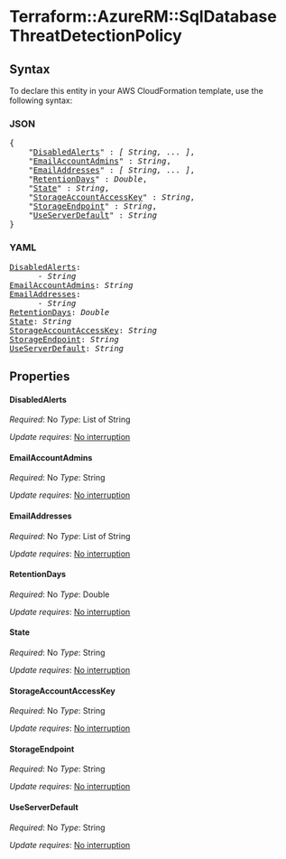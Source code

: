 # Terraform::AzureRM::SqlDatabase ThreatDetectionPolicy

## Syntax

To declare this entity in your AWS CloudFormation template, use the following syntax:

### JSON

<pre>
{
    "<a href="#disabledalerts" title="DisabledAlerts">DisabledAlerts</a>" : <i>[ String, ... ]</i>,
    "<a href="#emailaccountadmins" title="EmailAccountAdmins">EmailAccountAdmins</a>" : <i>String</i>,
    "<a href="#emailaddresses" title="EmailAddresses">EmailAddresses</a>" : <i>[ String, ... ]</i>,
    "<a href="#retentiondays" title="RetentionDays">RetentionDays</a>" : <i>Double</i>,
    "<a href="#state" title="State">State</a>" : <i>String</i>,
    "<a href="#storageaccountaccesskey" title="StorageAccountAccessKey">StorageAccountAccessKey</a>" : <i>String</i>,
    "<a href="#storageendpoint" title="StorageEndpoint">StorageEndpoint</a>" : <i>String</i>,
    "<a href="#useserverdefault" title="UseServerDefault">UseServerDefault</a>" : <i>String</i>
}
</pre>

### YAML

<pre>
<a href="#disabledalerts" title="DisabledAlerts">DisabledAlerts</a>: <i>
      - String</i>
<a href="#emailaccountadmins" title="EmailAccountAdmins">EmailAccountAdmins</a>: <i>String</i>
<a href="#emailaddresses" title="EmailAddresses">EmailAddresses</a>: <i>
      - String</i>
<a href="#retentiondays" title="RetentionDays">RetentionDays</a>: <i>Double</i>
<a href="#state" title="State">State</a>: <i>String</i>
<a href="#storageaccountaccesskey" title="StorageAccountAccessKey">StorageAccountAccessKey</a>: <i>String</i>
<a href="#storageendpoint" title="StorageEndpoint">StorageEndpoint</a>: <i>String</i>
<a href="#useserverdefault" title="UseServerDefault">UseServerDefault</a>: <i>String</i>
</pre>

## Properties

#### DisabledAlerts

_Required_: No
_Type_: List of String

_Update requires_: [No interruption](https://docs.aws.amazon.com/AWSCloudFormation/latest/UserGuide/using-cfn-updating-stacks-update-behaviors.html#update-no-interrupt)

#### EmailAccountAdmins

_Required_: No
_Type_: String

_Update requires_: [No interruption](https://docs.aws.amazon.com/AWSCloudFormation/latest/UserGuide/using-cfn-updating-stacks-update-behaviors.html#update-no-interrupt)

#### EmailAddresses

_Required_: No
_Type_: List of String

_Update requires_: [No interruption](https://docs.aws.amazon.com/AWSCloudFormation/latest/UserGuide/using-cfn-updating-stacks-update-behaviors.html#update-no-interrupt)

#### RetentionDays

_Required_: No
_Type_: Double

_Update requires_: [No interruption](https://docs.aws.amazon.com/AWSCloudFormation/latest/UserGuide/using-cfn-updating-stacks-update-behaviors.html#update-no-interrupt)

#### State

_Required_: No
_Type_: String

_Update requires_: [No interruption](https://docs.aws.amazon.com/AWSCloudFormation/latest/UserGuide/using-cfn-updating-stacks-update-behaviors.html#update-no-interrupt)

#### StorageAccountAccessKey

_Required_: No
_Type_: String

_Update requires_: [No interruption](https://docs.aws.amazon.com/AWSCloudFormation/latest/UserGuide/using-cfn-updating-stacks-update-behaviors.html#update-no-interrupt)

#### StorageEndpoint

_Required_: No
_Type_: String

_Update requires_: [No interruption](https://docs.aws.amazon.com/AWSCloudFormation/latest/UserGuide/using-cfn-updating-stacks-update-behaviors.html#update-no-interrupt)

#### UseServerDefault

_Required_: No
_Type_: String

_Update requires_: [No interruption](https://docs.aws.amazon.com/AWSCloudFormation/latest/UserGuide/using-cfn-updating-stacks-update-behaviors.html#update-no-interrupt)

